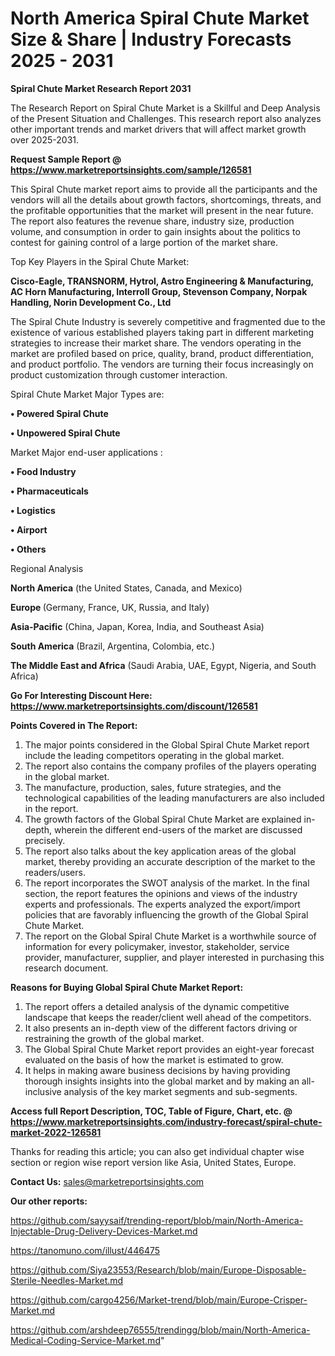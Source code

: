 # North America Spiral Chute Market Size & Share | Industry Forecasts 2025 - 2031

<strong>Spiral Chute Market Research Report 2031</strong>

The Research Report on Spiral Chute Market is a Skillful and Deep Analysis of the Present Situation and Challenges. This research report also analyzes other important trends and market drivers that will affect market growth over 2025-2031.

<strong>Request Sample Report @ <a href=https://www.marketreportsinsights.com/sample/126581>https://www.marketreportsinsights.com/sample/126581</a></strong>

This Spiral Chute market report aims to provide all the participants and the vendors will all the details about growth factors, shortcomings, threats, and the profitable opportunities that the market will present in the near future. The report also features the revenue share, industry size, production volume, and consumption in order to gain insights about the politics to contest for gaining control of a large portion of the market share.

Top Key Players in the Spiral Chute Market:

<strong>Cisco-Eagle, TRANSNORM, Hytrol, Astro Engineering & Manufacturing, AC Horn Manufacturing, Interroll Group, Stevenson Company, Norpak Handling, Norin Development Co., Ltd</strong>

The Spiral Chute Industry is severely competitive and fragmented due to the existence of various established players taking part in different marketing strategies to increase their market share. The vendors operating in the market are profiled based on price, quality, brand, product differentiation, and product portfolio. The vendors are turning their focus increasingly on product customization through customer interaction.

Spiral Chute Market Major Types are:

<strong>• Powered Spiral Chute

• Unpowered Spiral Chute</strong>

Market Major end-user applications :

<strong>• Food Industry

• Pharmaceuticals

• Logistics

• Airport

• Others</strong>

Regional Analysis

</u><strong><b>North America</b></strong> (the United States, Canada, and Mexico)

<strong><b>Europe </b></strong>(Germany, France, UK, Russia, and Italy)

<strong><b>Asia-Pacific</b></strong> (China, Japan, Korea, India, and Southeast Asia)

<strong><b>South America</b></strong> (Brazil, Argentina, Colombia, etc.)

<strong><b>The Middle East and Africa</b></strong> (Saudi Arabia, UAE, Egypt, Nigeria, and South Africa)

<strong>Go For Interesting Discount Here: <a href=https://www.marketreportsinsights.com/discount/126581>https://www.marketreportsinsights.com/discount/126581</a></strong>

<strong>Points Covered in The Report:</strong>
<ol>
  <li>The major points considered in the Global Spiral Chute Market report include the leading competitors operating in the global market.</li>
  <li>The report also contains the company profiles of the players operating in the global market.</li>
  <li>The manufacture, production, sales, future strategies, and the technological capabilities of the leading manufacturers are also included in the report.</li>
  <li>The growth factors of the Global Spiral Chute Market are explained in-depth, wherein the different end-users of the market are discussed precisely.</li>
  <li>The report also talks about the key application areas of the global market, thereby providing an accurate description of the market to the readers/users.</li>
  <li>The report incorporates the SWOT analysis of the market. In the final section, the report features the opinions and views of the industry experts and professionals. The experts analyzed the export/import policies that are favorably influencing the growth of the Global Spiral Chute Market.</li>
  <li>The report on the Global Spiral Chute Market is a worthwhile source of information for every policymaker, investor, stakeholder, service provider, manufacturer, supplier, and player interested in purchasing this research document.</li>
</ol>
<strong>Reasons for Buying Global Spiral Chute Market Report:</strong>

<ol>
  <li>The report offers a detailed analysis of the dynamic competitive landscape that keeps the reader/client well ahead of the competitors.</li>
  <li>It also presents an in-depth view of the different factors driving or restraining the growth of the global market.</li>
  <li>The Global Spiral Chute Market report provides an eight-year forecast evaluated on the basis of how the market is estimated to grow.</li>
  <li>It helps in making aware business decisions by having providing thorough insights insights into the global market and by making an all-inclusive analysis of the key market segments and sub-segments.</li>
</ol>
<strong>Access full Report Description, TOC, Table of Figure, Chart, etc. @ <a href=https://www.marketreportsinsights.com/industry-forecast/spiral-chute-market-2022-126581>https://www.marketreportsinsights.com/industry-forecast/spiral-chute-market-2022-126581</a></strong>


Thanks for reading this article; you can also get individual chapter wise section or region wise report version like Asia, United States, Europe.

<strong>Contact Us:</strong>
sales@marketreportsinsights.com

<strong>Our other reports:</strong>

<a href=https://github.com/sayysaif/trending-report/blob/main/North-America-Injectable-Drug-Delivery-Devices-Market.md>https://github.com/sayysaif/trending-report/blob/main/North-America-Injectable-Drug-Delivery-Devices-Market.md</a>

<a href=https://tanomuno.com/illust/446475>https://tanomuno.com/illust/446475</a>

<a href=https://github.com/Siya23553/Research/blob/main/Europe-Disposable-Sterile-Needles-Market.md>https://github.com/Siya23553/Research/blob/main/Europe-Disposable-Sterile-Needles-Market.md</a>

<a href=https://github.com/cargo4256/Market-trend/blob/main/Europe-Crisper-Market.md>https://github.com/cargo4256/Market-trend/blob/main/Europe-Crisper-Market.md</a>

<a href=https://github.com/arshdeep76555/trendingg/blob/main/North-America-Medical-Coding-Service-Market.md>https://github.com/arshdeep76555/trendingg/blob/main/North-America-Medical-Coding-Service-Market.md</a>"
